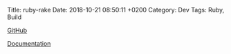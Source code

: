 Title:  ruby-rake
Date:   2018-10-21 08:50:11 +0200
Category: Dev
Tags: Ruby, Build


[GitHub](https://github.com/ruby/rake)

[Documentation](https://ruby.github.io/rake/)
